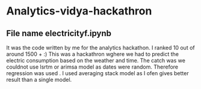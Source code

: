 # Analytics-vidya-hackathron

## File name electricityf.ipynb
It was the code written by me for the analytics hackathon. I ranked 10 out of around 1500 + :) 
This was a hackathron wghere we had to predict the electric consumption based on the weather and time. The catch was we couldnot use lsrtm or arimsa model as dates were random.
Therefore regression was used .
I used averaging stack model as I ofen gives better result than a single model. 


